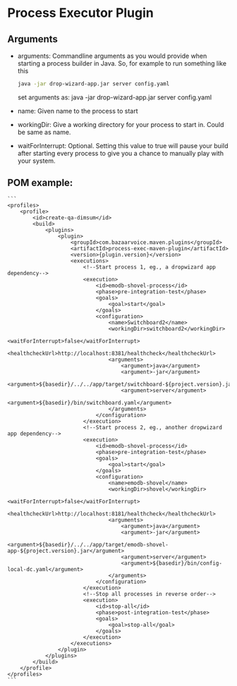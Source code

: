 Process Executor Plugin
=====================

## Arguments
* arguments: Commandline arguments as you would provide when starting a process builder in Java. So, for example to run something like this
    ```bash
    java -jar drop-wizard-app.jar server config.yaml
    ```
    set arguments as:
    <arguments>
        <argument>java</argument>
        <argument>-jar</argument>
        <argument>drop-wizard-app.jar</argument>
        <argument>server</argument>
        <argument>config.yaml</argument>
    </arguments>


* name: Given name to the process to start
* workingDir: Give a working directory for your process to start in. Could be same as name.
* waitForInterrupt: Optional. Setting this value to true will pause your build after starting every process to give you a chance to manually play with your system.

## POM example:
    ```
    <profiles>
        <profile>
            <id>create-qa-dimsum</id>
            <build>
                <plugins>
                    <plugin>
                        <groupId>com.bazaarvoice.maven.plugins</groupId>
                        <artifactId>process-exec-maven-plugin</artifactId>
                        <version>{plugin.version}</version>
                        <executions>
                            <!--Start process 1, eg., a dropwizard app dependency-->
                            <execution>
                                <id>emodb-shovel-process</id>
                                <phase>pre-integration-test</phase>
                                <goals>
                                    <goal>start</goal>
                                </goals>
                                <configuration>
                                    <name>Switchboard2</name>
                                    <workingDir>switchboard2</workingDir>
                                    <waitForInterrupt>false</waitForInterrupt>
                                    <healthcheckUrl>http://localhost:8381/healthcheck</healthcheckUrl>
                                    <arguments>
                                        <argument>java</argument>
                                        <argument>-jar</argument>
                                        <argument>${basedir}/../../app/target/switchboard-${project.version}.jar</argument>
                                        <argument>server</argument>
                                        <argument>${basedir}/bin/switchboard.yaml</argument>
                                    </arguments>
                                </configuration>
                            </execution>
                            <!--Start process 2, eg., another dropwizard app dependency-->
                            <execution>
                                <id>emodb-shovel-process</id>
                                <phase>pre-integration-test</phase>
                                <goals>
                                    <goal>start</goal>
                                </goals>
                                <configuration>
                                    <name>emodb-shovel</name>
                                    <workingDir>shovel</workingDir>
                                    <waitForInterrupt>false</waitForInterrupt>
                                    <healthcheckUrl>http://localhost:8181/healthcheck</healthcheckUrl>
                                    <arguments>
                                        <argument>java</argument>
                                        <argument>-jar</argument>
                                        <argument>${basedir}/../../app/target/emodb-shovel-app-${project.version}.jar</argument>
                                        <argument>server</argument>
                                        <argument>${basedir}/bin/config-local-dc.yaml</argument>
                                    </arguments>
                                </configuration>
                            </execution>
                            <!--Stop all processes in reverse order-->
                            <execution>
                                <id>stop-all</id>
                                <phase>post-integration-test</phase>
                                <goals>
                                    <goal>stop-all</goal>
                                </goals>
                            </execution>
                        </executions>
                    </plugin>
                </plugins>
            </build>
        </profile>
    </profiles>
    ```


